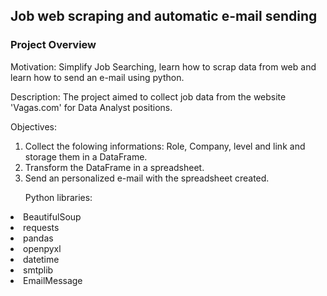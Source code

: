 <h2>Job web scraping and automatic e-mail sending</h2>
<h3>Project Overview</h3>

Motivation: Simplify Job Searching, learn how to scrap data from web and learn how to send an e-mail using python.

Description: The project aimed to collect job data from the website 'Vagas.com' for Data Analyst positions. 

Objectives:

1) Collect the folowing informations: Role, Company, level and link and storage them in a DataFrame.
2) Transform the DataFrame in a spreadsheet.
3) Send an personalized e-mail with the spreadsheet created.

<ul>Python libraries:</ul>

<li>BeautifulSoup</li>
<li>requests</li>
<li>pandas</li>
<li>openpyxl</li>
<li>datetime</li>
<li>smtplib</li>
<li>EmailMessage</li>

